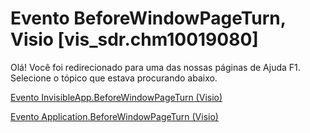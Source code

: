 
# Evento BeforeWindowPageTurn, Visio [vis_sdr.chm10019080]

Olá! Você foi redirecionado para uma das nossas páginas de Ajuda F1. Selecione o tópico que estava procurando abaixo.

[Evento InvisibleApp.BeforeWindowPageTurn (Visio)](http://msdn.microsoft.com/library/7bcdf0f3-2825-9205-06fb-252170018073%28Office.15%29.aspx)

[Evento Application.BeforeWindowPageTurn (Visio)](http://msdn.microsoft.com/library/ddb79c04-7cb4-61fd-a37d-d5969e445d5c%28Office.15%29.aspx)

